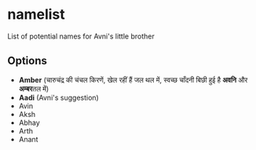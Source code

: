 # namelist
List of potential names for Avni's little brother

## Options
- **Amber** (चारुचंद्र की चंचल किरणें, खेल रहीं हैं जल थल में, स्वच्छ चाँदनी बिछी हुई है **अवनि** और **अम्बर**तल में)
- **Aadi** (Avni's suggestion)
- Avin
- Aksh
- Abhay
- Arth
- Anant

